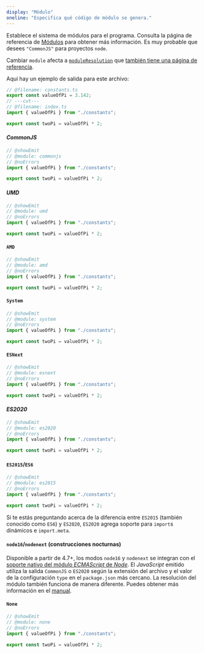 ```yaml
---
display: "Módulo"
oneline: "Especifica qué código de módulo se genera."
---
```


Establece el sistema de módulos para el programa. Consulta la página de referencia de <a href='/docs/handbook/modules.html'>Módulos</a> para obtener más información. Es muy probable que desees `"CommonJS"` para proyectos `node`.

Cambiar `module` afecta a [`moduleResolution`](#moduleResolution) que [también tiene una página de referencia](/docs/handbook/module-resolution.html).

Aquí hay un ejemplo de salida para este archivo:

```ts twoslash
// @filename: constants.ts
export const valueOfPi = 3.142;
// ---cut---
// @filename: index.ts
import { valueOfPi } from "./constants";

export const twoPi = valueOfPi * 2;
```

#### *CommonJS*

```ts twoslash
// @showEmit
// @module: commonjs
// @noErrors
import { valueOfPi } from "./constants";

export const twoPi = valueOfPi * 2;
```

#### *UMD*

```ts twoslash
// @showEmit
// @module: umd
// @noErrors
import { valueOfPi } from "./constants";

export const twoPi = valueOfPi * 2;
```

#### `AMD`

```ts twoslash
// @showEmit
// @module: amd
// @noErrors
import { valueOfPi } from "./constants";

export const twoPi = valueOfPi * 2;
```

#### `System`

```ts twoslash
// @showEmit
// @module: system
// @noErrors
import { valueOfPi } from "./constants";

export const twoPi = valueOfPi * 2;
```

#### `ESNext`

```ts twoslash
// @showEmit
// @module: esnext
// @noErrors
import { valueOfPi } from "./constants";

export const twoPi = valueOfPi * 2;
```

#### *ES2020*

```ts twoslash
// @showEmit
// @module: es2020
// @noErrors
import { valueOfPi } from "./constants";

export const twoPi = valueOfPi * 2;
```

#### `ES2015`/`ES6`

```ts twoslash
// @showEmit
// @module: es2015
// @noErrors
import { valueOfPi } from "./constants";

export const twoPi = valueOfPi * 2;
```

Si te estás preguntando acerca de la diferencia entre `ES2015` (también conocido como `ES6`) y `ES2020`, `ES2020` agrega soporte para `import`s dinámicos e `import.meta`.

#### `node16`/`nodenext` (construcciones nocturnas)

Disponible a partir de 4.7+, los modos `node16` y `nodenext` se integran con el [soporte nativo del módulo *ECMAScript* de *Node*](https://nodejs.org/api/esm.html). El *JavaScript* emitido utiliza la salida `CommonJS` o `ES2020` según la extensión del archivo y el valor de la configuración `type` en el `package.json` más cercano. La resolución del módulo también funciona de manera diferente. Puedes obtener más información en el [manual](https://www.typescriptlang.org/docs/handbook/esm-node.html).

#### `None`

```ts twoslash
// @showEmit
// @module: none
// @noErrors
import { valueOfPi } from "./constants";

export const twoPi = valueOfPi * 2;
```
